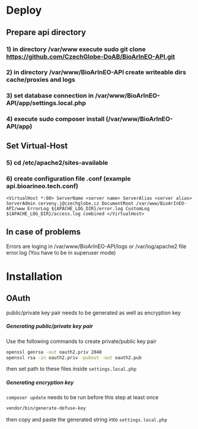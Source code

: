 # Deploy
## Prepare api directory
### 1) in directory /var/www execute sudo git clone https://github.com/CzechGlobe-DoAB/BioArInEO-API.git
### 2) in directory /var/www/BioArInEO-API create writeable dirs cache/proxies and logs
### 3) set database connection in /var/www/BioArInEO-API/app/settings.local.php
### 4) execute sudo composer install (/var/www/BioArInEO-API/app)
## Set Virtual-Host
### 5) cd /etc/apache2/sites-available
### 6) create configuration file <api-domain>.conf (example api.bioarineo.tech.conf)
  `<VirtualHost *:80>
        ServerName <server name>
        ServerAlias <server alias>
        ServerAdmin cerveny.j@czechglobe.cz
        DocumentRoot /var/www/BioArInEO-API/www
        ErrorLog ${APACHE_LOG_DIR}/error.log
        CustomLog ${APACHE_LOG_DIR}/access.log combined
  </VirtualHost>`

## In case of problems 
   Errors are loging in /var/www/BioArInEO-API/logs or /var/log/apache2 file error.log (You have to be in superuser mode)
   
# Installation
## OAuth
public/private key pair needs to be generated as well as encryption key
##### Generating public/private key pair
Use the following commands to create private/public key pair
```bash
openssl genrsa -out oauth2.priv 2048
openssl rsa -in oauth2.priv -pubout -out oauth2.pub
```
then set path to these files inside `settings.local.php`

##### Generating encryption key
`composer update` needs to be run before this step at least once
```bash
vendor/bin/generate-defuse-key
```
then copy and paste the generated string into `settings.local.php`

